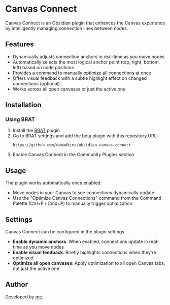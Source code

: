 # Canvas Connect

Canvas Connect is an Obsidian plugin that enhances the Canvas experience by intelligently managing connection lines between nodes.

## Features

- Dynamically adjusts connection anchors in real-time as you move nodes
- Automatically selects the most logical anchor point (top, right, bottom, left) based on node positions
- Provides a command to manually optimize all connections at once
- Offers visual feedback with a subtle highlight effect on changed connections (optional)
- Works across all open canvases or just the active one

## Installation

### Using BRAT

1. Install the [BRAT](https://github.com/TfTHacker/obsidian42-brat) plugin
2. Go to BRAT settings and add the beta plugin with this repository URL:
   ```
   https://github.com/camadkins/obsidian-canvas-connect
   ```
3. Enable Canvas Connect in the Community Plugins section

## Usage

The plugin works automatically once enabled:

- Move nodes in your Canvas to see connections dynamically update
- Use the "Optimize Canvas Connections" command from the Command Palette (Ctrl+P / Cmd+P) to manually trigger optimization

## Settings

Canvas Connect can be configured in the plugin settings:

- **Enable dynamic anchors**: When enabled, connections update in real-time as you move nodes
- **Enable visual feedback**: Briefly highlights connections when they're optimized
- **Optimize all open canvases**: Apply optimization to all open Canvas tabs, not just the active one

## Author

Developed by [me](https://github.com/camadkins).